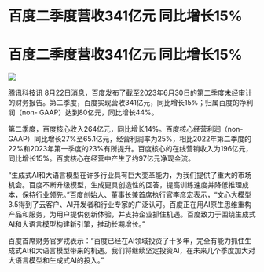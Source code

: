 # 百度二季度营收341亿元 同比增长15%

# 百度二季度营收341亿元 同比增长15%

![](https://inews.gtimg.com/news_bt/OQTH59W2RZRGpnWe7KByNhZkMpqnIFV4B4zw102sO7DoMAA/1000)

腾讯科技讯
8月22日消息，百度发布了截至2023年6月30日的第二季度未经审计的财务报告。第二季度，百度实现营收341亿元，同比增长15%；归属百度的净利润（non-
GAAP）达到80亿元，同比增长44%。

第二季度，百度核心收入264亿元，同比增长14%。百度核心经营利润（non-
GAAP）同比增长27%至65.1亿元，经营利润率为25%，相比2022年第二季度的22%和2023年第一季度的23%有所提升。百度核心的在线营销收入为196亿元，同比增长15%。百度核心在经营中产生了约97亿元净现金流。

“生成式AI和大语言模型在许多行业具有巨大变革能力，为我们提供了重大的市场机会。百度不断升级模型，生成更具创造性的回答，提高训练速度并降低推理成本，保持行业领先。”百度创始人、董事长兼首席执行官李彦宏表示，“文心大模型3.5得到了云客户、AI开发者和行业专家的广泛认可。百度正在用AI原生思维重构产品和服务，为用户提供创新体验，并支持企业抓住机遇。百度致力于围绕生成式AI和大语言模型构建新引擎，推动长期增长。”

百度首席财务官罗戎表示：“百度已经在AI领域投资了十多年，完全有能力抓住生成式AI和大语言模型带来的机遇。我们将继续坚定投资AI，在未来几个季度加大对大语言模型和生成式AI的投入。”

